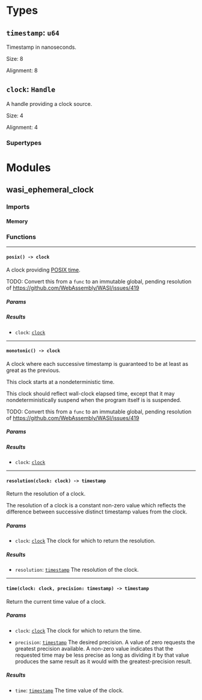 # Types
## <a href="#timestamp" name="timestamp"></a> `timestamp`: `u64`
Timestamp in nanoseconds.

Size: 8

Alignment: 8

## <a href="#clock" name="clock"></a> `clock`: `Handle`
A handle providing a clock source.

Size: 4

Alignment: 4

### Supertypes
# Modules
## <a href="#wasi_ephemeral_clock" name="wasi_ephemeral_clock"></a> wasi_ephemeral_clock
### Imports
#### Memory
### Functions

---

#### <a href="#posix" name="posix"></a> `posix() -> clock`
A clock providing [POSIX time].

TODO: Convert this from a `func` to an immutable global, pending
resolution of https://github.com/WebAssembly/WASI/issues/419

[POSIX time]: https://pubs.opengroup.org/onlinepubs/9699919799/xrat/V4_xbd_chap04.html#tag_21_04_16

##### Params
##### Results
- <a href="#posix.clock" name="posix.clock"></a> `clock`: [`clock`](#clock)


---

#### <a href="#monotonic" name="monotonic"></a> `monotonic() -> clock`
A clock where each successive timestamp is guaranteed to be at least as
great as the previous.

This clock starts at a nondeterministic time.

This clock should reflect wall-clock elapsed time, except that it may
nondeterministically suspend when the program itself is is suspended.

TODO: Convert this from a `func` to an immutable global, pending
resolution of https://github.com/WebAssembly/WASI/issues/419

##### Params
##### Results
- <a href="#monotonic.clock" name="monotonic.clock"></a> `clock`: [`clock`](#clock)


---

#### <a href="#resolution" name="resolution"></a> `resolution(clock: clock) -> timestamp`
Return the resolution of a clock.

The resolution of a clock is a constant non-zero value which reflects the
difference between successive distinct timestamp values from the clock.

##### Params
- <a href="#resolution.clock" name="resolution.clock"></a> `clock`: [`clock`](#clock)
The clock for which to return the resolution.

##### Results
- <a href="#resolution.resolution" name="resolution.resolution"></a> `resolution`: [`timestamp`](#timestamp)
The resolution of the clock.


---

#### <a href="#time" name="time"></a> `time(clock: clock, precision: timestamp) -> timestamp`
Return the current time value of a clock.

##### Params
- <a href="#time.clock" name="time.clock"></a> `clock`: [`clock`](#clock)
The clock for which to return the time.

- <a href="#time.precision" name="time.precision"></a> `precision`: [`timestamp`](#timestamp)
The desired precision. A value of zero requests the greatest precision
available. A non-zero value indicates that the requested time may be
less precise as long as dividing it by that value produces the same
result as it would with the greatest-precision result.

##### Results
- <a href="#time.time" name="time.time"></a> `time`: [`timestamp`](#timestamp)
The time value of the clock.

